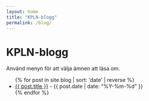 ```yaml
---
layout: home
title: "KPLN-blogg"
permalink: /blog/
---
```


<h1>KPLN-blogg</h1>
<p>Använd menyn för att välja ämnen att läsa om.</p>
<ul>
  {% for post in site.blog | sort: 'date' | reverse %}
    <li>
      <a href="{{ post.url }}">{{ post.title }}</a> - {{ post.date | date: "%Y-%m-%d" }}
    </li>
  {% endfor %}
</ul>
